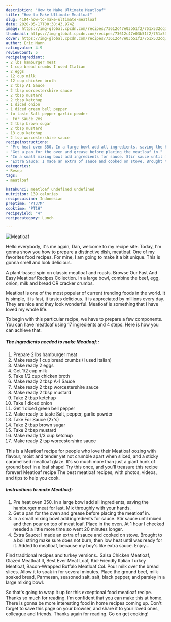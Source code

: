```yaml
---
description: "How to Make Ultimate Meatloaf"
title: "How to Make Ultimate Meatloaf"
slug: 4104-how-to-make-ultimate-meatloaf
date: 2020-05-17T00:38:43.974Z
image: https://img-global.cpcdn.com/recipes/73612c47e03b51f2/751x532cq70/meatloaf-recipe-main-photo.jpg
thumbnail: https://img-global.cpcdn.com/recipes/73612c47e03b51f2/751x532cq70/meatloaf-recipe-main-photo.jpg
cover: https://img-global.cpcdn.com/recipes/73612c47e03b51f2/751x532cq70/meatloaf-recipe-main-photo.jpg
author: Eric Mann
ratingvalue: 4.9
reviewcount: 5
recipeingredient:
- 2 lbs hamburger meat
- 1 cup bread crumbs I used Italian
- 2 eggs
- 12 cup milk
- 12 cup chicken broth
- 2 tbsp A1 Sauce
- 2 tbsp worcestershire sauce
- 2 tbsp mustard
- 2 tbsp ketchup
- 1 diced onion
- 1 diced green bell pepper
- to taste Salt pepper garlic powder
-  For Sauce 2xs
- 2 tbsp brown sugar
- 2 tbsp mustard
- 13 cup ketchup
- 2 tsp worcestershire sauce
recipeinstructions:
- "Pre heat oven 350. In a large bowl add all ingredients, saving the hamburger meat for last. Mix throughly with your hands."
- "Get a pan for the oven and grease before placing the meatloaf in."
- "In a small mixing bowl add ingredients for sauce. Stir sauce until mixed and then pour on top of meat loaf. Place in the oven. At 1 hour I checked needed a little more time so went 20 minutes longer."
- "Extra Sauce: I made an extra of sauce and cooked on stove. Brought to a boil string make sure does not burn, then low heat until was ready for it. Added to meatloaf, because my boy&#39;s like extra sauce. Enjoy...."
categories:
- Resep
tags:
- meatloaf

katakunci: meatloaf undefined undefined
nutrition: 139 calories
recipecuisine: Indonesian
preptime: "PT37M"
cooktime: "PT1H"
recipeyield: "4"
recipecategory: Lunch

---
```



![Meatloaf](https://img-global.cpcdn.com/recipes/73612c47e03b51f2/751x532cq70/meatloaf-recipe-main-photo.jpg)

Hello everybody, it's me again, Dan, welcome to my recipe site. Today, I'm gonna show you how to prepare a distinctive dish, meatloaf. One of my favorites food recipes. For mine, I am going to make it a bit unique. This is gonna smell and look delicious.

A plant-based spin on classic meatloaf and roasts. Browse Our Fast And Easy Meatloaf Recipes Collection. In a large bowl, combine the beef, egg, onion, milk and bread OR cracker crumbs.

Meatloaf is one of the most popular of current trending foods in the world. It is simple, it is fast, it tastes delicious. It is appreciated by millions every day. They are nice and they look wonderful. Meatloaf is something that I have loved my whole life.


To begin with this particular recipe, we have to prepare a few components. You can have meatloaf using 17 ingredients and 4 steps. Here is how you can achieve that.

##### The ingredients needed to make Meatloaf::

1. Prepare 2 lbs hamburger meat
1. Make ready 1 cup bread crumbs (I used Italian)
1. Make ready 2 eggs
1. Get 1/2 cup milk
1. Take 1/2 cup chicken broth
1. Make ready 2 tbsp A-1 Sauce
1. Make ready 2 tbsp worcestershire sauce
1. Make ready 2 tbsp mustard
1. Take 2 tbsp ketchup
1. Take 1 diced onion
1. Get 1 diced green bell pepper
1. Make ready to taste Salt, pepper, garlic powder
1. Take  For Sauce (2x&#39;s)
1. Take 2 tbsp brown sugar
1. Take 2 tbsp mustard
1. Make ready 1/3 cup ketchup
1. Make ready 2 tsp worcestershire sauce


This is a Meatloaf recipe for people who love their Meatloaf oozing with flavour, moist and tender yet not crumble apart when sliced, and a sticky caramelised meatloaf glaze. It&#39;s so much more than just a giant hunk of ground beef in a loaf shape! Try this once, and you&#39;ll treasure this recipe forever! Meatloaf recipe The best meatloaf recipes, with photos, videos, and tips to help you cook. 

##### Instructions to make Meatloaf:

1. Pre heat oven 350. In a large bowl add all ingredients, saving the hamburger meat for last. Mix throughly with your hands.
1. Get a pan for the oven and grease before placing the meatloaf in.
1. In a small mixing bowl add ingredients for sauce. Stir sauce until mixed and then pour on top of meat loaf. Place in the oven. At 1 hour I checked needed a little more time so went 20 minutes longer.
1. Extra Sauce: I made an extra of sauce and cooked on stove. Brought to a boil string make sure does not burn, then low heat until was ready for it. Added to meatloaf, because my boy&#39;s like extra sauce. Enjoy....


Find traditional recipes and turkey versions.. Salsa Chicken Meatloaf, Glazed Meatloaf II, Best Ever Meat Loaf, Kid-Friendly Italian Turkey Meatloaf, Bacon-Wrapped Buffalo Meatloaf Col. Pour milk over the bread slices. Allow it to soak in for several minutes. Place the ground beef, milk-soaked bread, Parmesan, seasoned salt, salt, black pepper, and parsley in a large mixing bowl. 

So that's going to wrap it up for this exceptional food meatloaf recipe. Thanks so much for reading. I'm confident that you can make this at home. There is gonna be more interesting food in home recipes coming up. Don't forget to save this page on your browser, and share it to your loved ones, colleague and friends. Thanks again for reading. Go on get cooking!
